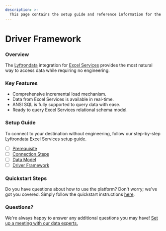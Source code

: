 ```yaml
---
description: >-
  This page contains the setup guide and reference information for the Excel Services source connector.
---
```


# Driver Framework

### Overview

The [Lyftrondata](https://www.lyftrondata.com/) integration for [Excel Services](None) provides the most natural way to access data while requiring no engineering.

### Key Features

* Comprehensive incremental load mechanism.
* Data from Excel Services is available in real-time.&#x20;
* ANSI SQL is fully supported to query data with ease.
* Ready to query Excel Services relational schema model.

### Setup Guide

To connect to your destination without engineering, follow our step-by-step Lyftrondata Excel Services setup guide.

* [ ] [Prerequisite](../prerequisite.md)
* [ ] [Connection Steps](../connection-steps.md)
* [ ] [Data Model](../data-model/erd.md)
* [ ] [Driver Framework](../driver-framework/)

### Quickstart Steps

Do you have questions about how to use the platform? Don't worry; we've got you covered. Simply follow the quickstart instructions [here](../driver-framework/README.md).

### Questions? <a href="#questions" id="questions"></a>

We're always happy to answer any additional questions you may have! [Set up a meeting with our data experts.](https://www.lyftrondata.com/book-a-meeting/)


